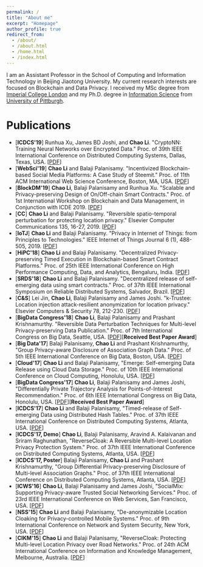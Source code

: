 ```yaml
---
permalink: /
title: "About me"
excerpt: "Homepage"
author_profile: true
redirect_from: 
  - /about/
  - /about.html
  - /home.html
  - /index.html
---
```


I am an Assistant Professor in the School of Computing and Information Technology in Beijing Jiaotong University. My current research interests are focused on Blockchain and Data Privacy. I received my MSc degree from [Imperial College London](https://www.imperial.ac.uk/) and my Ph.D. degree in [Information Science](http://sci.pitt.edu/) from [University of Pittburgh](https://www.pitt.edu/).

Publications
======
* [**ICDCS'19**] Runhua Xu, James BD Joshi, and **Chao Li**. "CryptoNN: Training Neural Networks over Encrypted Data." Proc. of 39th IEEE International Conference on Distributed Computing Systems, Dallas, Texas, USA. [[PDF](http://archerlclclc.github.io/files/2019-C-ICDCS.pdf)]
* [**WebSci'19**] **Chao Li** and Balaji Palanisamy. "Incentivized Blockchain-based Social Media Platforms: A Case Study of Steemit." Proc. of 11th ACM International Web Science Conference, Boston, MA, USA. [[PDF](http://archerlclclc.github.io/files/2019-C-WebSci.pdf)]
* [**BlockDM'19**] **Chao Li**, Balaji Palanisamy and Runhua Xu. "Scalable and Privacy-preserving Design of On/Off-chain Smart Contracts." Proc. of  1st International Workshop on Blockchain and Data Management, in Conjunction with ICDE 2019. [[PDF](http://archerlclclc.github.io/files/2019-C-BlockDM.pdf)]
* [**CC**] **Chao Li** and Balaji Palanisamy. "Reversible spatio-temporal perturbation for protecting location privacy." Elsevier Computer Communications 135, 16-27, 2019. [[PDF](http://archerlclclc.github.io/files/2019-J-CC.pdf)]
* [**IoTJ**] **Chao Li** and Balaji Palanisamy. "Privacy in Internet of Things: from Principles to Technologies." IEEE Internet of Things Journal 6 (1), 488-505, 2019. [[PDF](http://archerlclclc.github.io/files/2019-J-IOTJ.pdf)]
* [**HiPC'18**] **Chao Li** and Balaji Palanisamy. "Decentralized Privacy-preserving Timed Execution in Blockchain-based Smart Contract Platforms." Proc. of 25th IEEE International Conference on High Performance Computing, Data, and Analytics, Bengaluru, India. [[PDF](http://archerlclclc.github.io/files/2018-C-HIPC.pdf)]
* [**SRDS'18**] **Chao Li** and Balaji Palanisamy. "Decentralized release of self-emerging data using smart contracts." Proc. of 37th IEEE International Symposium on Reliable Distributed Systems, Salvador, Brazil. [[PDF](http://archerlclclc.github.io/files/2018-C-SRDS.pdf)]
* [**C&S**] Lei Jin, **Chao Li**, Balaji Palanisamy and James Joshi. "k-Trustee: Location injection attack-resilient anonymization for location privacy." Elsevier Computers & Security 78, 212-230. [[PDF](http://archerlclclc.github.io/files/2018-J-CS.pdf)]
* [**BigData Congress'18**] **Chao Li**, Balaji Palanisamy and Prashant Krishnamurthy. "Reversible Data Perturbation Techniques for Multi-level Privacy-preserving Data Publication." Proc. of 7th International Congress on Big Data, Seattle, USA. [[PDF](http://archerlclclc.github.io/files/2018-C-BDC.pdf)][**Received Best Paper Award**]
* [**Big Data'17**] Balaji Palanisamy, **Chao Li** and Prashant Krishnamurthy, "Group Privacy-aware Disclosure of Association Graph Data." Proc. of 5th IEEE International Conference on Big Data, Boston, USA. [[PDF](http://archerlclclc.github.io/files/2017-C-BD.pdf)]
* [**Cloud'17**] **Chao Li** and Balaji Palanisamy, "Emerge: Self-emerging Data Release using Cloud Data Storage." Proc. of 10th IEEE International Conference on Cloud Computing, Honolulu, USA. [[PDF](http://archerlclclc.github.io/files/2017-C-CLOUD.pdf)]
* [**BigData Congress'17**] **Chao Li**, Balaji Palanisamy and James Joshi, "Differentially Private Trajectory Analysis for Points-of-Interest Recommendation." Proc. of 6th IEEE International Congress on Big Data, Honolulu, USA. [[PDF](http://archerlclclc.github.io/files/2017-C-BDC.pdf)][**Received Best Paper Award**]
* [**ICDCS'17**] **Chao Li** and Balaji Palanisamy, "Timed-release of Self-emerging Data using Distributed Hash Tables." Proc. of 37th IEEE International Conference on Distributed Computing Systems, Atlanta, USA. [[PDF](http://archerlclclc.github.io/files/2017-S-ICDCS.pdf)]
* [**ICDCS'17, Demo**] **Chao Li**, Balaji Palanisamy, Aravind A. Kalaivanan and Sriram Raghunathan, "ReverseCloak: A Reversible Multi-level Location Privacy Protection System." Proc. of 37th IEEE International Conference on Distributed Computing Systems, Atlanta, USA. [[PDF](http://archerlclclc.github.io/files/2017-D-ICDCS.pdf)]
* [**ICDCS'17, Poster**] Balaji Palanisamy, **Chao Li** and Prashant Krishnamurthy, "Group Differential Privacy-preserving Disclosure of Multi-level Association Graphs." Proc. of 37th IEEE International Conference on Distributed Computing Systems, Atlanta, USA. [[PDF](http://archerlclclc.github.io/files/2017-P-ICDCS.pdf)]
* [**ICWS'16**] **Chao Li**, Balaji Palanisamy and James Joshi, "SocialMix: Supporting Privacy-aware Trusted Social Networking Services." Proc. of 23rd IEEE International Conference on Web Services, San Francisco, USA. [[PDF](http://archerlclclc.github.io/files/2016-C-ICWS.pdf)]
* [**NSS'15**] **Chao Li** and Balaji Palanisamy, "De-anonymizable Location Cloaking for Privacy-controlled Mobile Systems." Proc. of 9th International Conference on Network and System Security, New York, USA. [[PDF](http://archerlclclc.github.io/files/2015-C-NSS.pdf)]
* [**CIKM'15**] **Chao Li** and Balaji Palanisamy, "ReverseCloak: Protecting Multi-level Location Privacy over Road Networks." Proc. of 24th ACM International Conference on Information and Knowledge Management, Melbourne, Australia. [[PDF](http://archerlclclc.github.io/files/2015-C-CIKM.pdf)]
